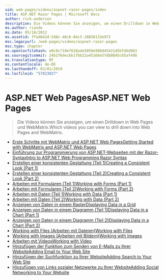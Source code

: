```yaml
---
uid: web-pages/videos/aspnet-razor-pages/index
title: ASP.NET Razor Pages | Microsoft Docs
author: rick-anderson
description: Die Videos können Sie anzeigen, um einen Drilldown in Web Pages und WebMatrix.
ms.author: riande
ms.date: 05/18/2012
ms.assetid: ffad842d-548c-40c6-84c5-10858133e972
msc.legacyurl: /web-pages/videos/aspnet-razor-pages
msc.type: chapter
ms.openlocfilehash: e0c0c719ef628a4e5050e908d45421d5bfd6d983
ms.sourcegitcommit: 24b1f6decbb17bb22a45166e5fdb0845c65af498
ms.translationtype: MT
ms.contentlocale: de-DE
ms.lasthandoff: 03/01/2019
ms.locfileid: "57023027"
---
```

<a name="aspnet-web-pages"></a><span data-ttu-id="2f3ea-103">ASP.NET Web Pages</span><span class="sxs-lookup"><span data-stu-id="2f3ea-103">ASP.NET Web Pages</span></span>
=================
> <span data-ttu-id="2f3ea-104">Die Videos können Sie anzeigen, um einen Drilldown in Web Pages und WebMatrix.</span><span class="sxs-lookup"><span data-stu-id="2f3ea-104">Which videos you can view to drill down into Web Pages and WebMatrix.</span></span>


- [<span data-ttu-id="2f3ea-105">Erste Schritte mit WebMatrix und ASP.NET Web Pages</span><span class="sxs-lookup"><span data-stu-id="2f3ea-105">Getting Started with WebMatrix and ASP.NET Web Pages</span></span>](getting-started-with-webmatrix-and-aspnet-web-pages.md)
- [<span data-ttu-id="2f3ea-106">Einführung zur Programmierung von ASP.NET-Webseiten mit der Razor-Syntax</span><span class="sxs-lookup"><span data-stu-id="2f3ea-106">Intro to ASP.NET Web Programming Razor Syntax</span></span>](introduction-to-aspnet-web-programming-using-the-razor-syntax.md)
- [<span data-ttu-id="2f3ea-107">Erstellen einer konsistenten Gestaltung (Teil 1)</span><span class="sxs-lookup"><span data-stu-id="2f3ea-107">Creating a Consistent Look (Part 1)</span></span>](creating-a-consistent-look-part-1.md)
- [<span data-ttu-id="2f3ea-108">Erstellen einer konsistenten Gestaltung (Teil 2)</span><span class="sxs-lookup"><span data-stu-id="2f3ea-108">Creating a Consistent Look (Part 2)</span></span>](creating-a-consistent-look-part-2.md)
- [<span data-ttu-id="2f3ea-109">Arbeiten mit Formularen (Teil 1)</span><span class="sxs-lookup"><span data-stu-id="2f3ea-109">Working with Forms (Part 1)</span></span>](working-with-forms-part-1.md)
- [<span data-ttu-id="2f3ea-110">Arbeiten mit Formularen (Teil 2)</span><span class="sxs-lookup"><span data-stu-id="2f3ea-110">Working with Forms (Part 2)</span></span>](working-with-forms-part-2.md)
- [<span data-ttu-id="2f3ea-111">Arbeiten mit Daten (Teil 1)</span><span class="sxs-lookup"><span data-stu-id="2f3ea-111">Working with Data (Part 1)</span></span>](working-with-data-part-1.md)
- [<span data-ttu-id="2f3ea-112">Arbeiten mit Daten (Teil 2)</span><span class="sxs-lookup"><span data-stu-id="2f3ea-112">Working with Data (Part 2)</span></span>](working-with-data-part-2.md)
- [<span data-ttu-id="2f3ea-113">Anzeigen von Daten in einem Raster</span><span class="sxs-lookup"><span data-stu-id="2f3ea-113">Displaying Data in a Grid</span></span>](displaying-data-in-a-grid.md)
- [<span data-ttu-id="2f3ea-114">Anzeigen von Daten in einem Diagramm (Teil 1)</span><span class="sxs-lookup"><span data-stu-id="2f3ea-114">Displaying Data in a Chart (Part 1)</span></span>](displaying-data-in-a-chart-part-1.md)
- [<span data-ttu-id="2f3ea-115">Anzeigen von Daten in einem Diagramm (Teil 2)</span><span class="sxs-lookup"><span data-stu-id="2f3ea-115">Displaying Data in a Chart (Part 2)</span></span>](displaying-data-in-a-chart-part-2.md)
- [<span data-ttu-id="2f3ea-116">Working with Files (Arbeiten mit Dateien)</span><span class="sxs-lookup"><span data-stu-id="2f3ea-116">Working with Files</span></span>](working-with-files.md)
- [<span data-ttu-id="2f3ea-117">Working with Images (Arbeiten mit Bildern)</span><span class="sxs-lookup"><span data-stu-id="2f3ea-117">Working with Images</span></span>](working-with-images.md)
- [<span data-ttu-id="2f3ea-118">Arbeiten mit Videos</span><span class="sxs-lookup"><span data-stu-id="2f3ea-118">Working with Video</span></span>](working-with-video.md)
- [<span data-ttu-id="2f3ea-119">Hinzufügen der Funktion zum Senden von E-Mails zu Ihrer Website</span><span class="sxs-lookup"><span data-stu-id="2f3ea-119">Adding Email to Your Web Site</span></span>](adding-email-to-your-web-site.md)
- [<span data-ttu-id="2f3ea-120">Hinzufügen der Suchfunktion zu Ihrer Website</span><span class="sxs-lookup"><span data-stu-id="2f3ea-120">Adding Search to Your Web Site</span></span>](adding-search-to-your-web-site.md)
- [<span data-ttu-id="2f3ea-121">Hinzufügen von Links sozialer Netzwerke zu Ihrer Website</span><span class="sxs-lookup"><span data-stu-id="2f3ea-121">Adding Social Networking to Your Website</span></span>](adding-social-networking-to-your-website.md)
